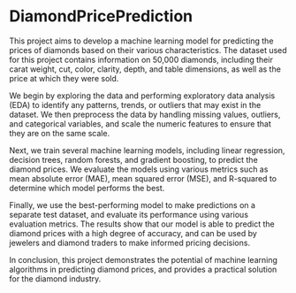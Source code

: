 # DiamondPricePrediction
This project aims to develop a machine learning model for predicting the prices of diamonds based on their various characteristics. The dataset used for this project contains information on 50,000 diamonds, including their carat weight, cut, color, clarity, depth, and table dimensions, as well as the price at which they were sold.

We begin by exploring the data and performing exploratory data analysis (EDA) to identify any patterns, trends, or outliers that may exist in the dataset. We then preprocess the data by handling missing values, outliers, and categorical variables, and scale the numeric features to ensure that they are on the same scale.

Next, we train several machine learning models, including linear regression, decision trees, random forests, and gradient boosting, to predict the diamond prices. We evaluate the models using various metrics such as mean absolute error (MAE), mean squared error (MSE), and R-squared to determine which model performs the best.

Finally, we use the best-performing model to make predictions on a separate test dataset, and evaluate its performance using various evaluation metrics. The results show that our model is able to predict the diamond prices with a high degree of accuracy, and can be used by jewelers and diamond traders to make informed pricing decisions.

In conclusion, this project demonstrates the potential of machine learning algorithms in predicting diamond prices, and provides a practical solution for the diamond industry.
